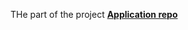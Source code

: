 THe part of the project **[Application repo](https://github.com/RameezAhmedZaka/argocd-kubernetes-setup.git)** 

